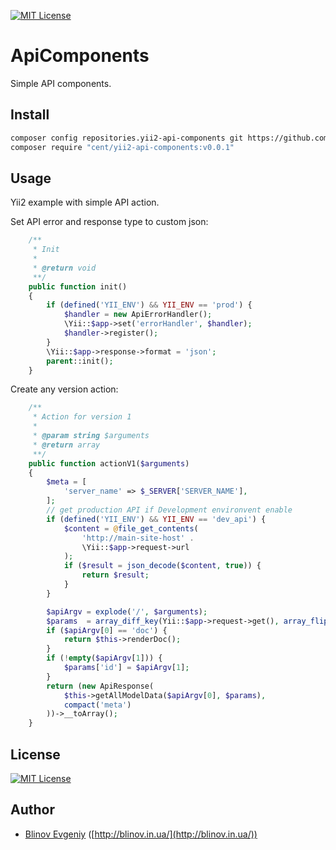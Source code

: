 [![MIT License][license-image]][license-url]

# ApiComponents
Simple API components.

## Install

```sh
composer config repositories.yii2-api-components git https://github.com/EvgeniyBlinov/ApiComponents
composer require "cent/yii2-api-components:v0.0.1"
```

## Usage

Yii2 example with simple API action.

Set API error and response type to custom json:

```php
    /**
     * Init
     *
     * @return void
     **/
    public function init()
    {
        if (defined('YII_ENV') && YII_ENV == 'prod') { 
            $handler = new ApiErrorHandler();
            \Yii::$app->set('errorHandler', $handler);
            $handler->register();
        }
        \Yii::$app->response->format = 'json';
        parent::init();
    }
```
Create any version action:

```php
    /**
     * Action for version 1
     *
     * @param string $arguments
     * @return array
     **/
    public function actionV1($arguments)
    {
        $meta = [
            'server_name' => $_SERVER['SERVER_NAME'],
        ];
        // get production API if Development environvent enable
        if (defined('YII_ENV') && YII_ENV == 'dev_api') { 
            $content = @file_get_contents(
                'http://main-site-host' . 
                \Yii::$app->request->url
            );
            if ($result = json_decode($content, true)) {
                return $result;
            }
        }

        $apiArgv = explode('/', $arguments);
        $params  = array_diff_key(Yii::$app->request->get(), array_flip(array('arguments')));
        if ($apiArgv[0] == 'doc') {
            return $this->renderDoc();
        }
        if (!empty($apiArgv[1])) {
            $params['id'] = $apiArgv[1];
        }
        return (new ApiResponse(
            $this->getAllModelData($apiArgv[0], $params),
            compact('meta')
        ))->__toArray();
    }
```
## License

[![MIT License][license-image]][license-url]

## Author

- [Blinov Evgeniy](mailto:evgeniy_blinov@mail.ru) ([http://blinov.in.ua/](http://blinov.in.ua/))

[license-image]: http://img.shields.io/badge/license-MIT-blue.svg?style=flat
[license-url]: LICENSE


